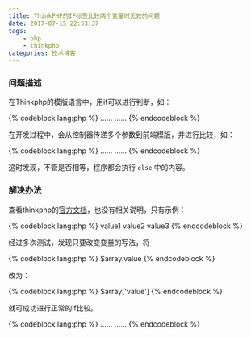 ```yaml
---
title: ThinkPHP的IF标签比较两个变量时无效的问题
date: 2017-07-15 22:53:37
tags:
	- php
	- thinkphp
categories: 技术博客
---
```

### 问题描述 ###
在Thinkphp的模版语言中，用if可以进行判断，如： 
 
{% codeblock lang:php %}
<if condition="$array.value eq 1">
	……
<else />
	……
</if>
{% endcodeblock %}  

在开发过程中，会从控制器传递多个参数到前端模版，并进行比较，如：  

{% codeblock lang:php %}
<if condition="$array.value eq $list.value">
	……
<else />
	……
</if>
{% endcodeblock %}  

这时发现，不管是否相等，程序都会执行 `else` 中的内容。  
<!-- more -->

### 解决办法 ###
查看thinkphp的[官方文档](http://doc.thinkphp.cn/manual/if.html)，也没有相关说明，只有示例：  

{% codeblock lang:php %}
<if condition="($name eq 1) OR ($name gt 100) "> value1
<elseif condition="$name eq 2"/>value2
<else /> value3
</if>
{% endcodeblock %}  

经过多次测试，发现只要改变变量的写法，将  

{% codeblock lang:php %}
$array.value
{% endcodeblock %}  

改为：  

{% codeblock lang:php %}
$array['value']
{% endcodeblock %}  

就可成功进行正常的if比较。  

{% codeblock lang:php %}
<if condition="$array['value'] eq $list['value']">
	……
<else />
	……
</if>
{% endcodeblock %}  